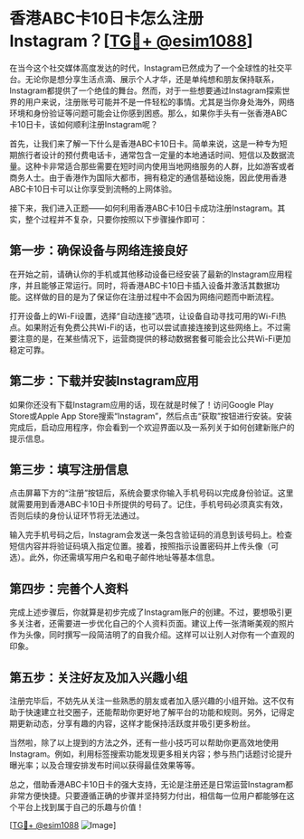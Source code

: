 # 香港ABC卡10日卡怎么注册Instagram？[[TG💪+ @esim1088](https://t.me/s/esim1088)]

在当今这个社交媒体高度发达的时代，Instagram已然成为了一个全球性的社交平台。无论你是想分享生活点滴、展示个人才华，还是单纯想和朋友保持联系，Instagram都提供了一个绝佳的舞台。然而，对于一些想要通过Instagram探索世界的用户来说，注册账号可能并不是一件轻松的事情。尤其是当你身处海外，网络环境和身份验证等问题可能会让你感到困惑。那么，如果你手头有一张香港ABC卡10日卡，该如何顺利注册Instagram呢？

首先，让我们来了解一下什么是香港ABC卡10日卡。简单来说，这是一种专为短期旅行者设计的预付费电话卡，通常包含一定量的本地通话时间、短信以及数据流量。这种卡非常适合那些需要在短时间内使用当地网络服务的人群，比如游客或者商务人士。由于香港作为国际大都市，拥有稳定的通信基础设施，因此使用香港ABC卡10日卡可以让你享受到流畅的上网体验。

接下来，我们进入正题——如何利用香港ABC卡10日卡成功注册Instagram。其实，整个过程并不复杂，只要你按照以下步骤操作即可：

## 第一步：确保设备与网络连接良好

在开始之前，请确认你的手机或其他移动设备已经安装了最新的Instagram应用程序，并且能够正常运行。同时，将香港ABC卡10日卡插入设备并激活其数据功能。这样做的目的是为了保证你在注册过程中不会因为网络问题而中断流程。

打开设备上的Wi-Fi设置，选择“自动连接”选项，让设备自动寻找可用的Wi-Fi热点。如果附近有免费公共Wi-Fi的话，也可以尝试直接连接到这些网络上。不过需要注意的是，在某些情况下，运营商提供的移动数据套餐可能会比公共Wi-Fi更加稳定可靠。

## 第二步：下载并安装Instagram应用

如果你还没有下载Instagram应用的话，现在就是时候了！访问Google Play Store或Apple App Store搜索“Instagram”，然后点击“获取”按钮进行安装。安装完成后，启动应用程序，你会看到一个欢迎界面以及一系列关于如何创建新账户的提示信息。

## 第三步：填写注册信息

点击屏幕下方的“注册”按钮后，系统会要求你输入手机号码以完成身份验证。这里就需要用到香港ABC卡10日卡所提供的号码了。记住，手机号码必须真实有效，否则后续的身份认证环节将无法通过。

输入完手机号码之后，Instagram会发送一条包含验证码的消息到该号码上。检查短信内容并将验证码填入指定位置。接着，按照指示设置密码并上传头像（可选）。此外，你还需填写用户名和电子邮件地址等基本信息。

## 第四步：完善个人资料

完成上述步骤后，你就算是初步完成了Instagram账户的创建。不过，要想吸引更多关注者，还需要进一步优化自己的个人资料页面。建议上传一张清晰美观的照片作为头像，同时撰写一段简洁明了的自我介绍。这样可以让别人对你有一个直观的印象。

## 第五步：关注好友及加入兴趣小组

注册完毕后，不妨先从关注一些熟悉的朋友或者加入感兴趣的小组开始。这不仅有助于快速建立社交圈子，还能帮助你更好地了解平台的功能和规则。另外，记得定期更新动态，分享有趣的内容，这样才能保持活跃度并吸引更多粉丝。

当然啦，除了以上提到的方法之外，还有一些小技巧可以帮助你更高效地使用Instagram。例如，利用标签搜索功能发现更多相关内容；参与热门话题讨论提升曝光率；以及合理安排发布时间以获得最佳效果等等。

总之，借助香港ABC卡10日卡的强大支持，无论是注册还是日常运营Instagram都非常方便快捷。只要遵循正确的步骤并坚持努力付出，相信每一位用户都能够在这个平台上找到属于自己的乐趣与价值！

[[TG💪+ @esim1088](https://t.me/s/esim1088) ![Image](https://i.postimg.cc/4NQfJmqS/Snipaste-2025-05-13-00-14-12.png)]